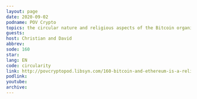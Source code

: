 ```yaml
---
layout: page
date: 2020-09-02
podname: POV Crypto
topics: the circular nature and religious aspects of the Bitcoin organism
guests: 
host: Christian and David
abbrev: 
sode: 160
star: 
lang: EN
code: circularity
link: http://povcryptopod.libsyn.com/160-bitcoin-and-ethereum-is-a-religion-organism-and-state
podlink: 
youtube: 
archive: 
---
```

